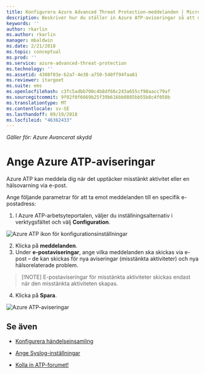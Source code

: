```yaml
---
title: Konfigurera Azure Advanced Threat Protection-meddelanden | Microsoft Docs
description: Beskriver hur du ställer in Azure ATP-aviseringar så att du meddelas när misstänkta aktiviteter identifieras.
keywords: ''
author: rkarlin
ms.author: rkarlin
manager: mbaldwin
ms.date: 2/21/2018
ms.topic: conceptual
ms.prod: ''
ms.service: azure-advanced-threat-protection
ms.technology: ''
ms.assetid: 4308f03e-b2a7-4e38-a750-540ff94faa81
ms.reviewer: itargoet
ms.suite: ems
ms.openlocfilehash: c3fc5adbb700c4b8df66c243a655cf98aacc79af
ms.sourcegitcommit: 9f02f0f6669b25f39b616bb0885bb55b8c4f050b
ms.translationtype: MT
ms.contentlocale: sv-SE
ms.lasthandoff: 09/19/2018
ms.locfileid: "46362433"
---
```

*Gäller för: Azure Avancerat skydd*


# <a name="set-azure-atp-notifications"></a>Ange Azure ATP-aviseringar

Azure ATP kan meddela dig när det upptäcker misstänkt aktivitet eller en hälsovarning via e-post. 

Ange följande parametrar för att ta emot meddelanden till en specifik e-postadress:


1. I Azure ATP-arbetsyteportalen, väljer du inställningsalternativ i verktygsfältet och välj **Configuration**.

![Azure ATP ikon för konfigurationsinställningar](media/atp-config-menu.png)

2. Klicka på **meddelanden**.
3. Under **e-postaviseringar**, ange vilka meddelanden ska skickas via e-post – de kan skickas för nya aviseringar (misstänkta aktiviteter) och nya hälsorelaterade problem. 
 
 >  [!NOTE]
 >   E-postaviseringar för misstänkta aktiviteter skickas endast när den misstänkta aktiviteten skapas.
 
4. Klicka på **Spara**.

 ![Azure ATP-aviseringar](media/atp-notifications.png)



## <a name="see-also"></a>Se även

- [Konfigurera händelseinsamling](configure-event-collection.md)

- [Ange Syslog-inställningar](setting-syslog.md)
- [Kolla in ATP-forumet!](https://aka.ms/azureatpcommunity)
